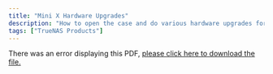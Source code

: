 ```yaml
---
title: "Mini X Hardware Upgrades"
description: "How to open the case and do various hardware upgrades for the Mini X."
tags: ["TrueNAS Products"]
---
```


<object data="https://www.truenas.com/docs/files/MiniXHardwareUpgradesGuide1.0.pdf" type="application/pdf" width="95%" height="1000">
  There was an error displaying this PDF, <a href="https://www.truenas.com/docs/files/MiniXHardwareUpgradesGuide1.0.pdf">please click here to download the file.</a>
</object>
